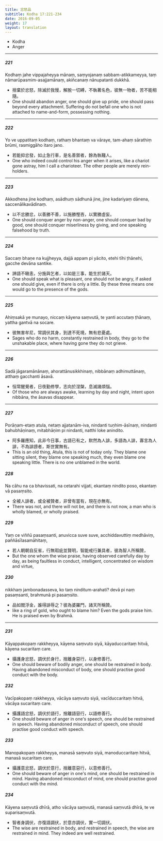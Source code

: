 ```yaml
---
title: 忿怒品
subtitle: Kodha 17:221-234
date: 2016-09-05
weight: 17
layout: translation
---
```


- Kodha
- Anger

---

##### 221

Kodhaṃ jahe vippajaheyya mānaṃ, saṃyojanaṃ sabbam-atikkameyya, taṃ nāmarūpasmim-asajjamānaṃ, akiñcanaṃ nānupatanti dukkhā.

- 捨棄於忿怒，除滅於我慢，解脫一切縛，不執著名色，彼無一物者，苦不能相隨。
- One should abandon anger, one should give up pride, one should pass beyond every attachment. Suffering do not befall one who is not attached to name-and-form, possessing nothing.

---

##### 222

Yo ve uppatitaṃ kodhaṃ, rathaṃ bhantaṃ va vāraye, tam-ahaṃ sārathiṃ brūmi, rasmiggāho itaro jano.

- 若能抑忿發，如止急行車，是名善禦者，餘為執韁人。
- One who indeed could control his anger when it arises, like a chariot gone astray, him I call a charioteer. The other people are merely rein-holders.

---

##### 223

Akkodhena jine kodhaṃ, asādhuṃ sādhunā jine, jine kadariyaṃ dānena, saccenālikavādinaṃ.

- 以不忿勝忿，以善勝不善，以施勝慳吝，以實勝虛妄。
- One should conquer anger by non-anger, one should conquer bad by good, one should conquer miserliness by giving, and one speaking falsehood by truth.

---

##### 224

Saccaṃ bhaṇe na kujjheyya, dajjā appam pi yācito, etehi tīhi ṭhānehi, gacche devāna santike.

- 諦語不瞋恚，分施與乞者，以如是三事，能生於諸天。
- One should speak what is pleasant, one should not be angry, if asked one should give, even if there is only a little. By these three means one would go to the presence of the gods.

---

##### 225

Ahiṃsakā ye munayo, niccaṃ kāyena saṃvutā, te yanti accutaṃ ṭhānaṃ, yattha gantvā na socare.

- 彼無害牟尼，常調伏其身，到達不死境，無有悲憂處。
- Sages who do no harm, constantly restrained in body, they go to the unshakable place, where having gone they do not grieve.

---

##### 226

Sadā jāgaramānānaṃ, ahorattānusikkhinaṃ, nibbānaṃ adhimuttānaṃ, atthaṃ gacchanti āsavā.

- 恒常醒覺者，日夜勤修學，志向於涅槃，息滅諸煩惱。
- Of those who are always awake, learning by day and night, intent upon nibbāna, the āsavas disappear.

---

##### 227

Porāṇam-etaṃ atula, netaṃ ajjatanām-iva, nindanti tuṇhim-āsīnaṃ, nindanti bahubhāṇinaṃ, mitabhāṇim pi nindanti, natthi loke anindito.

- 阿多羅應知，此非今日事，古語已有之，默然為人誹，多語為人誹，寡言為人誹，不為誹謗者，斯世實無有。
- This is an old thing, Atula, this is not of today only. They blame one sitting silent, they blame one speaking much, they even blame one speaking little. There is no one unblamed in the world.

##### 228

Na cāhu na ca bhavissati, na cetarahi vijjati, ekantaṃ nindito poso, ekantaṃ vā pasaṃsito.

- 全被人誹者，或全被贊者，非曾有當有，現在亦無有。
- There was not, and there will not be, and there is not now, a man who is wholly blamed, or wholly praised.

##### 229

Yaṃ ce viññū pasaṃsanti, anuvicca suve suve, acchiddavuttiṃ medhāviṃ, paññāsīlasamāhitaṃ,

- 若人朝朝自反省，行無瑕疵並賢明，智能戒行兼具者，彼為智人所稱贊，
- But the one whom the wise praise, having observed carefully day by day, as being faultless in conduct, intelligent, concentrated on wisdom and virtue,

##### 230

nikkhaṃ jambonadasseva, ko taṃ ninditum-arahati? devā pi naṃ pasaṃsanti, brahmunā pi pasaṃsito.

- 品如閻浮金，誰得誹辱之？彼為婆羅門，諸天所稱贊。
- like a ring of gold, who ought to blame him? Even the gods praise him. He is praised even by Brahmā.

---

##### 231

Kāyappakopaṃ rakkheyya, kāyena saṃvuto siyā, kāyaduccaritaṃ hitvā, kāyena sucaritaṃ care.

- 攝護身忿怒，調伏於身行，捨離身惡行，以身修善行。
- One should beware of bodily anger, one should be restrained in body. Having abandoned misconduct of body, one should practise good conduct with the body.

##### 232

Vacīpakopaṃ rakkheyya, vācāya saṃvuto siyā, vacīduccaritaṃ hitvā, vācāya sucaritaṃ care.

- 攝護語忿怒，調伏於語行，捨離語惡行，以語修善行。
- One should beware of anger in one's speech, one should be restrained in speech. Having abandoned misconduct of speech, one should practise good conduct with speech.

##### 233

Manopakopaṃ rakkheyya, manasā saṃvuto siyā, manoduccaritaṃ hitvā, manasā sucaritaṃ care.

- 攝護意忿怒，調伏於意行，捨離意惡行，以意修善行。
- One should beware of anger in one's mind, one should be restrained in mind. Having abandoned misconduct of mind, one should practise good conduct with the mind.

##### 234

Kāyena saṃvutā dhīrā, atho vācāya saṃvutā, manasā saṃvutā dhīrā, te ve suparisaṃvutā.

- 智者身調伏，亦復語調伏，於意亦調伏，實一切調伏。
- The wise are restrained in body, and restrained in speech, the wise are restrained in mind. They indeed are well restrained.